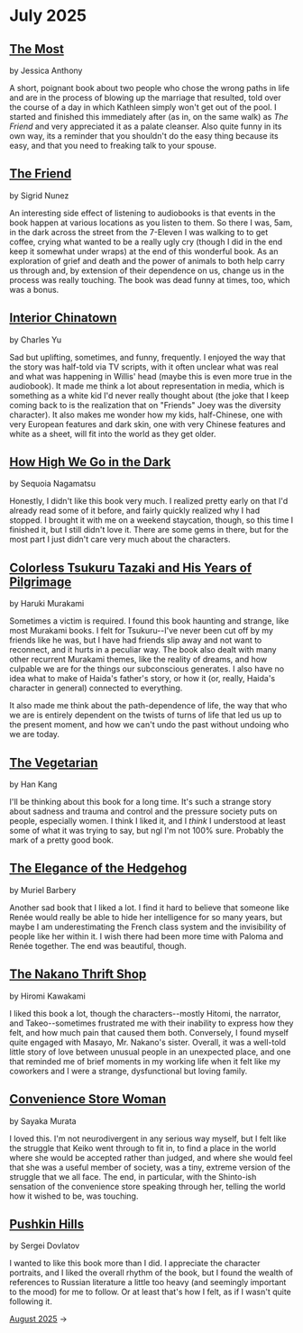 # July 2025


## [The Most](https://www.goodreads.com/book/show/201626978-the-most) 

by Jessica Anthony

A short, poignant book about two people who chose the wrong paths in life and are in the process of blowing up the marriage that resulted, told over the course of a day in which Kathleen simply won't get out of the pool. I started and finished this immediately after (as in, on the same walk) as <em>The Friend</em> and very appreciated it as a palate cleanser. Also quite funny in its own way, its a reminder that you shouldn't do the easy thing because its easy, and that you need to freaking talk to your spouse.


## [The Friend](https://www.goodreads.com/book/show/40164365-the-friend) 

by Sigrid Nunez

An interesting side effect of listening to audiobooks is that events in the book happen at various locations as you listen to them. So there I was, 5am, in the dark across the street from the 7-Eleven I was walking to to get coffee, crying what wanted to be a really ugly cry (though I did in the end keep it somewhat under wraps) at the end of this wonderful book. As an exploration of grief and death and the power of animals to both help carry us through and, by extension of their dependence on us, change us in the process was really touching. The book was dead funny at times, too, which was a bonus.

## [Interior Chinatown](https://www.goodreads.com/book/show/44436221-interior-chinatown) 

by Charles Yu

Sad but uplifting, sometimes, and funny, frequently. I enjoyed the way that the story was half-told via TV scripts, with it often unclear what was real and what was happening in Willis' head (maybe this is even more true in the audiobook). It made me think a lot about representation in media, which is something as a white kid I'd never really thought about (the joke that I keep coming back to is the realization that on "Friends" Joey was the diversity character). It also makes me wonder how my kids, half-Chinese, one with very European features and dark skin, one with very Chinese features and white as a sheet, will fit into the world as they get older. 

## [How High We Go in the Dark](https://www.goodreads.com/book/show/57850265-how-high-we-go-in-the-dark) 

by Sequoia Nagamatsu

Honestly, I didn't like this book very much. I realized pretty early on that I'd already read some of it before, and fairly quickly realized why I had stopped. I brought it with me on a weekend staycation, though, so this time I finished it, but I still didn't love it. There are some gems in there, but for the most part I just didn't care very much about the characters.


## [Colorless Tsukuru Tazaki and His Years of Pilgrimage](https://www.goodreads.com/book/show/41022133-colorless-tsukuru-tazaki-and-his-years-of-pilgrimage) 

by Haruki Murakami

Sometimes a victim is required. I found this book haunting and strange, like most Murakami books. I felt for Tsukuru--I've never been cut off by my friends like he was, but I have had friends slip away and not want to reconnect, and it hurts in a peculiar way. The book also dealt with many other recurrent Murakami themes, like the reality of dreams, and how culpable we are for the things our subconscious generates. I also have no idea what to make of Haida's father's story, or how it (or, really, Haida's character in general) connected to everything.

It also made me think about the path-dependence of life, the way that who we are is entirely dependent on the twists of turns of life that led us up to the present moment, and how we can't undo the past without undoing who we are today.

## [The Vegetarian](https://www.goodreads.com/book/show/25489025-the-vegetarian) 

by Han Kang

I'll be thinking about this book for a long time. It's such a strange story about sadness and trauma and control and the pressure society puts on people, especially women. I think I liked it, and I _think_ I understood at least some of what it was trying to say, but ngl I'm not 100% sure. Probably the mark of a pretty good book.

## [The Elegance of the Hedgehog](https://www.goodreads.com/book/show/2967752-the-elegance-of-the-hedgehog) 

by Muriel Barbery

Another sad book that I liked a lot. I find it hard to believe that someone like Renée would really be able to hide her intelligence for so many years, but maybe I am underestimating the French class system and the invisibility of people like her within it. I wish there had been more time with Paloma and Renée together. The end was beautiful, though.


## [The Nakano Thrift Shop](https://www.goodreads.com/book/show/32919876-the-nakano-thrift-shop)

by Hiromi Kawakami

I liked this book a lot, though the characters--mostly Hitomi, the narrator, and Takeo--sometimes frustrated me with their inability to express how they felt, and how much pain that caused them both. Conversely, I found myself quite engaged with Masayo, Mr. Nakano's sister. Overall, it was a well-told little story of love between unusual people in an unexpected place, and one that reminded me of brief moments in my working life when it felt like my coworkers and I were a strange, dysfunctional but loving family.

## [Convenience Store Woman](https://www.goodreads.com/book/show/36739755-convenience-store-woman) 

by Sayaka Murata 

I loved this. I'm not neurodivergent in any serious way myself, but I felt like the struggle that Keiko went through to fit in, to find a place in the world where she would be accepted rather than judged, and where she would feel that she was a useful member of society, was a tiny, extreme version of the struggle that we all face. The end, in particular, with the Shinto-ish sensation of the convenience store speaking through her, telling the world how it wished to be, was touching.

## [Pushkin Hills](https://www.goodreads.com/book/show/1052017.Pushkin_Hills) 

by Sergei Dovlatov

I wanted to like this book more than I did. I appreciate the character portraits, and I liked the overall rhythm of the book, but I found the wealth of references to Russian literature a little too heavy (and seemingly important to the mood) for me to follow. Or at least that's how I felt, as if I wasn't quite following it.

[August 2025](https://github.com/biesnecker/reading-log/blob/main/2025-08.md) &rarr;
